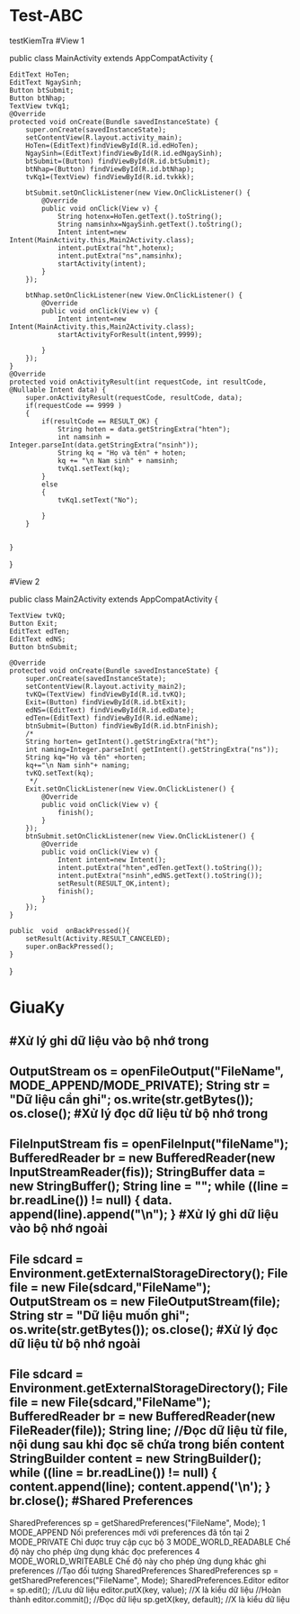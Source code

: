 # Test-ABC
testKiemTra
#View 1

public class MainActivity extends AppCompatActivity {

    EditText HoTen;
    EditText NgaySinh;
    Button btSubmit;
    Button btNhap;
    TextView tvKq1;
    @Override
    protected void onCreate(Bundle savedInstanceState) {
        super.onCreate(savedInstanceState);
        setContentView(R.layout.activity_main);
        HoTen=(EditText)findViewById(R.id.edHoTen);
        NgaySinh=(EditText)findViewById(R.id.edNgaySinh);
        btSubmit=(Button) findViewById(R.id.btSubmit);
        btNhap=(Button) findViewById(R.id.btNhap);
        tvKq1=(TextView) findViewById(R.id.tvkkk);

        btSubmit.setOnClickListener(new View.OnClickListener() {
            @Override
            public void onClick(View v) {
                String hotenx=HoTen.getText().toString();
                String namsinhx=NgaySinh.getText().toString();
                Intent intent=new Intent(MainActivity.this,Main2Activity.class);
                intent.putExtra("ht",hotenx);
                intent.putExtra("ns",namsinhx);
                startActivity(intent);
            }
        });

        btNhap.setOnClickListener(new View.OnClickListener() {
            @Override
            public void onClick(View v) {
                Intent intent=new Intent(MainActivity.this,Main2Activity.class);
                startActivityForResult(intent,9999);

            }
        });
    }
    @Override
    protected void onActivityResult(int requestCode, int resultCode, @Nullable Intent data) {
        super.onActivityResult(requestCode, resultCode, data);
        if(requestCode == 9999 )
        {
            if(resultCode == RESULT_OK) {
                String hoten = data.getStringExtra("hten");
                int namsinh = Integer.parseInt(data.getStringExtra("nsinh"));
                String kq = "Họ và tên" + hoten;
                kq += "\n Nam sinh" + namsinh;
                tvKq1.setText(kq);
            }
            else
            {
                tvKq1.setText("No");

            }
        }


    }
}

#View 2

public class Main2Activity extends AppCompatActivity {

    TextView tvKQ;
    Button Exit;
    EditText edTen;
    EditText edNS;
    Button btnSubmit;

    @Override
    protected void onCreate(Bundle savedInstanceState) {
        super.onCreate(savedInstanceState);
        setContentView(R.layout.activity_main2);
        tvKQ=(TextView) findViewById(R.id.tvKQ);
        Exit=(Button) findViewById(R.id.btExit);
        edNS=(EditText) findViewById(R.id.edDate);
        edTen=(EditText) findViewById(R.id.edName);
        btnSubmit=(Button) findViewById(R.id.btnFinish);
        /*
        String horten= getIntent().getStringExtra("ht");
        int naming=Integer.parseInt( getIntent().getStringExtra("ns"));
        String kq="Họ và tên" +horten;
        kq+="\n Nam sinh"+ naming;
        tvKQ.setText(kq);
         */
        Exit.setOnClickListener(new View.OnClickListener() {
            @Override
            public void onClick(View v) {
                finish();
            }
        });
        btnSubmit.setOnClickListener(new View.OnClickListener() {
            @Override
            public void onClick(View v) {
                Intent intent=new Intent();
                intent.putExtra("hten",edTen.getText().toString());
                intent.putExtra("nsinh",edNS.getText().toString());
                setResult(RESULT_OK,intent);
                finish();
            }
        });
    }

    public  void  onBackPressed(){
        setResult(Activity.RESULT_CANCELED);
        super.onBackPressed();
    }
}
# GiuaKy
#Xử lý ghi dữ liệu vào bộ nhớ trong
----------------------------------------------------------------------
OutputStream os = openFileOutput("FileName", MODE_APPEND/MODE_PRIVATE);
String str = "Dữ liệu cần ghi";
os.write(str.getBytes());
os.close();
#Xử lý đọc dữ liệu từ bộ nhớ trong 
-----------------------------------------------------------------------
FileInputStream fis = openFileInput("fileName");
BufferedReader br = new BufferedReader(new InputStreamReader(fis));
StringBuffer data = new StringBuffer();
String line = "";
while ((line = br.readLine()) != null) {
 data. append(line).append("\n");
}
#Xử lý ghi dữ liệu vào bộ nhớ ngoài
-----------------------------------------------------------------------
File sdcard = Environment.getExternalStorageDirectory();
File file = new File(sdcard,"FileName");
OutputStream os = new FileOutputStream(file);
String str = "Dữ liệu muốn ghi";
os.write(str.getBytes());
os.close();
#Xử lý đọc dữ liệu từ bộ nhớ ngoài
-----------------------------------------------------------------------
File sdcard = Environment.getExternalStorageDirectory();
File file = new File(sdcard,"FileName");
BufferedReader br = new BufferedReader(new FileReader(file));
String line;
//Đọc dữ liệu từ file, nội dung sau khi đọc sẽ chứa trong biến content
StringBuilder content = new StringBuilder();
while ((line = br.readLine()) != null) {
 content.append(line);
 content.append('\n');
}
br.close();
#Shared Preferences
-------------------------------------------------------------------
SharedPreferences sp = getSharedPreferences("FileName", Mode);
1	MODE_APPEND Nối preferences mới với preferences đã tồn tại
2	MODE_PRIVATE Chỉ được truy cập cục bộ
3	MODE_WORLD_READABLE Chế độ này cho phép ứng dụng khác đọc preferences
4	MODE_WORLD_WRITEABLE Chế độ này cho phép ứng dụng khác ghi preferences
//Tạo đối tượng SharedPreferences
SharedPreferences sp = getSharedPreferences("FileName", Mode);
SharedPreferences.Editor editor = sp.edit();
//Lưu dữ liệu
editor.putX(key, value); //X là kiểu dữ liệu
//Hoàn thành
editor.commit();
//Đọc dữ liệu
sp.getX(key, default); //X là kiểu dữ liệu
